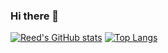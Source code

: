 ### Hi there 👋

[![Reed's GitHub stats](https://github-readme-stats.vercel.app/api?username=reedham)](https://github.com/anuraghazra/github-readme-stats)
[![Top Langs](https://github-readme-stats.vercel.app/api/top-langs/?username=reedham)](https://github.com/anuraghazra/github-readme-stats)


